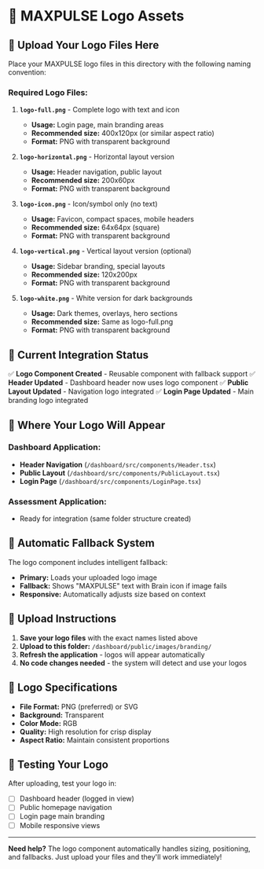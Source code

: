 # 🎨 MAXPULSE Logo Assets

## 📁 Upload Your Logo Files Here

Place your MAXPULSE logo files in this directory with the following naming convention:

### **Required Logo Files:**

1. **`logo-full.png`** - Complete logo with text and icon
   - **Usage:** Login page, main branding areas
   - **Recommended size:** 400x120px (or similar aspect ratio)
   - **Format:** PNG with transparent background

2. **`logo-horizontal.png`** - Horizontal layout version
   - **Usage:** Header navigation, public layout
   - **Recommended size:** 200x60px
   - **Format:** PNG with transparent background

3. **`logo-icon.png`** - Icon/symbol only (no text)
   - **Usage:** Favicon, compact spaces, mobile headers
   - **Recommended size:** 64x64px (square)
   - **Format:** PNG with transparent background

4. **`logo-vertical.png`** - Vertical layout version (optional)
   - **Usage:** Sidebar branding, special layouts
   - **Recommended size:** 120x200px
   - **Format:** PNG with transparent background

5. **`logo-white.png`** - White version for dark backgrounds
   - **Usage:** Dark themes, overlays, hero sections
   - **Recommended size:** Same as logo-full.png
   - **Format:** PNG with transparent background

## 🔧 Current Integration Status

✅ **Logo Component Created** - Reusable component with fallback support
✅ **Header Updated** - Dashboard header now uses logo component
✅ **Public Layout Updated** - Navigation logo integrated
✅ **Login Page Updated** - Main branding logo integrated

## 📍 Where Your Logo Will Appear

### **Dashboard Application:**
- **Header Navigation** (`/dashboard/src/components/Header.tsx`)
- **Public Layout** (`/dashboard/src/components/PublicLayout.tsx`)
- **Login Page** (`/dashboard/src/components/LoginPage.tsx`)

### **Assessment Application:**
- Ready for integration (same folder structure created)

## 🚀 Automatic Fallback System

The logo component includes intelligent fallback:
- **Primary:** Loads your uploaded logo image
- **Fallback:** Shows "MAXPULSE" text with Brain icon if image fails
- **Responsive:** Automatically adjusts size based on context

## 📝 Upload Instructions

1. **Save your logo files** with the exact names listed above
2. **Upload to this folder:** `/dashboard/public/images/branding/`
3. **Refresh the application** - logos will appear automatically
4. **No code changes needed** - the system will detect and use your logos

## 🎯 Logo Specifications

- **File Format:** PNG (preferred) or SVG
- **Background:** Transparent
- **Color Mode:** RGB
- **Quality:** High resolution for crisp display
- **Aspect Ratio:** Maintain consistent proportions

## 🔄 Testing Your Logo

After uploading, test your logo in:
- [ ] Dashboard header (logged in view)
- [ ] Public homepage navigation
- [ ] Login page main branding
- [ ] Mobile responsive views

---

**Need help?** The logo component automatically handles sizing, positioning, and fallbacks. Just upload your files and they'll work immediately!
